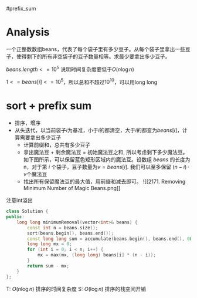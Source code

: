#prefix_sum 

# Analysis
一个正整数数组beans，代表了每个袋子里有多少豆子。从每个袋子里拿出一些豆子，使得剩下的所有非空袋子的豆子数量相等。求最少要拿出多少豆子。

 $beans.length <= 10^5$ 说明时间复杂度要低于$O(n\log n)$
 
 $1 <= beans[i] <= 10^5$，所以总和不超过$10^{10}$，可以用long long
 # sort + prefix sum
 - 排序，增序
 - 从头迭代，以当前袋子$i$为基准，小于$i$的都清空，大于$i$的都变为$beans[i]$，计算需要拿出多少豆子
 	- 计算前缀和，总共有多少豆子
 	- 拿出魔法豆 + 剩余魔法豆 = 初始魔法豆之和, 所以考虑剩下多少魔法豆。如下图所示，可以保留蓝色矩形区域内的魔法豆。设数组 $\textit{beans}$ 的长度为 n，对于第 $i$ 个袋子，豆子数量为$v=beans[i]$. 我们可以至多保留 $(n−i)\cdot v$个魔法豆
 	- 找出所有保留魔法豆的最大值，用前缀和减去即可。
![[2171. Removing Minimum Number of Magic Beans.png]]

注意int溢出
```cpp
class Solution {
public:
    long long minimumRemoval(vector<int>& beans) {
        const int n = beans.size();
        sort(beans.begin(), beans.end());
        const long long sum = accumulate(beans.begin(), beans.end(), 0LL);
        long long mx = 0;
        for (int i = 0; i < n; i++) {
            mx = max(mx, (long long) beans[i] * (n - i));
        }
        return sum - mx;
    }
};
```

T: $O(n\log n)$ 排序的时间复杂度
S: $O(\log n)$ 排序的栈空间开销
